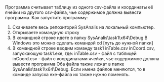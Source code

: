 Программа считывает таблицу из одного csv-файла и координаты её ячейки из другого csv-файла, чье содержимое должна вывести программа.
Как запустить программу:
1. Скачиваете весь репозиторий SysAnalis на локальный компьютер.
2. Открываете командную строку
3. В командной строке идете в папку SysAnalis\task1\x64\Debug
В Windows это можно сделать командой cd [путь до нужной папки]
4. В командной строке вводим команду task1 inTable.csv inCoord.csv, запускающую task1.exe, где:
inTable.csv - файл с таблицей
inCoord.csv - файл с координатами ячейки, чье содержимое должна вывести программа
Оба файла также лежат в папке SysAnalis\task1\x64\Debug. Если имена файлов меняются, то в команде запуска exe-файла их также нужно поменять.
